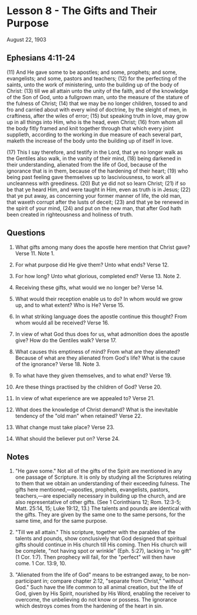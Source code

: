 # Lesson 8 - The Gifts and Their Purpose

August 22, 1903

## Ephesians 4:11-24

(11) And He gave some to be apostles; and some, prophets; and some, evangelists; and some, pastors and teachers; (12) for the perfecting of the saints, unto the work of ministering, unto the building up of the body of Christ: (13) till we all attain unto the unity of the faith, and of the knowledge of the Son of God, unto a fullgrown man, unto the measure of the stature of the fulness of Christ; (14) that we may be no longer children, tossed to and fro and carried about with every wind of doctrine, by the sleight of men, in craftiness, after the wiles of error; (15) but speaking truth in love, may grow up in all things into Him, who is the head, even Christ; (16) from whom all the body fitly framed and knit together through that which every joint supplieth, according to the working in due measure of each several part, maketh the increase of the body unto the building up of itself in love.

(17) This I say therefore, and testify in the Lord, that ye no longer walk as the Gentiles also walk, in the vanity of their mind, (18) being darkened in their understanding, alienated from the life of God, because of the ignorance that is in them, because of the hardening of their heart; (19) who being past feeling gave themselves up to lasciviousness, to work all uncleanness with greediness. (20) But ye did not so learn Christ; (21) if so be that ye heard Him, and were taught in Him, even as truth is in Jesus; (22) that ye put away, as concerning your former manner of life, the old man, that waxeth corrupt after the lusts of deceit; (23) and that ye be renewed in the spirit of your mind, (24) and put on the new man, that after God hath been created in righteousness and holiness of truth.

## Questions

1. What gifts among many does the apostle here mention that Christ gave? Verse 11. Note 1.

2. For what purpose did He give them? Unto what ends? Verse 12.

3. For how long? Unto what glorious, completed end? Verse 13. Note 2.

4. Receiving these gifts, what would we no longer be? Verse 14.

5. What would their reception enable us to do? In whom would we grow up, and to what extent? Who is He? Verse 15.

6. In what striking language does the apostle continue this thought? From whom would all be received? Verse 16.

7. In view of what God thus does for us, what admonition does the apostle give? How do the Gentiles walk? Verse 17.

8. What causes this emptiness of mind? From what are they alienated? Because of what are they alienated from God's life? What is the cause of the ignorance? Verse 18. Note 3.

9. To what have they given themselves, and to what end? Verse 19.

10. Are these things practised by the children of God? Verse 20.

11. In view of what experience are we appealed to? Verse 21.

12. What does the knowledge of Christ demand? What is the inevitable tendency of the "old man" when retained? Verse 22.

13. What change must take place? Verse 23.

14. What should the believer put on? Verse 24.

## Notes

1. "He gave some." Not all of the gifts of the Spirit are mentioned in any one passage of Scripture. It is only by studying all the Scriptures relating to them that we obtain an understanding of their exceeding fulness. The gifts here mentioned,—apostles, prophets, evangelists, pastors, teachers,—are especially necessary in building up the church, and are also representative of other gifts. (See 1 Corinthians 12; Rom. 12:3-5; Matt. 25:14, 15; Luke 19:12, 13.) The talents and pounds are identical with the gifts. They are given by the same one to the same persons, for the same time, and for the same purpose.

2. "Till we all attain." This scripture, together with the parables of the talents and pounds, show conclusively that God designed that spiritual gifts should continue in His church till His coming. Then His church will be complete, "not having spot or wrinkle" (Eph. 5:27), lacking in "no gift" (1 Cor. 1:7). Then prophecy will fail, for the "perfect" will then have come. 1 Cor. 13:9, 10.

3. "Alienated from the life of God" means to be estranged away, to be non-participant in; compare chapter 2:12, "separate from Christ," "without God." Such have the life common to all animal creation, but the life of God, given by His Spirit, nourished by His Word, enabling the receiver to overcome, the unbelieving do not know or possess. The ignorance which destroys comes from the hardening of the heart in sin.